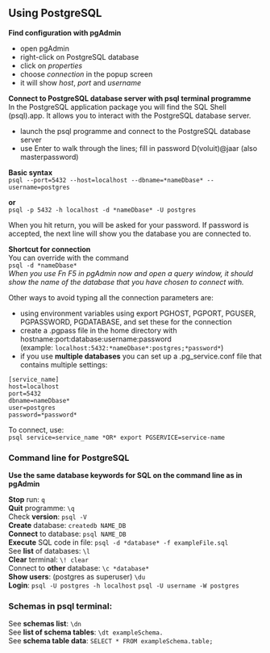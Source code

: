 ## Using PostgreSQL

**Find configuration with pgAdmin**  
* open pgAdmin
* right-click on PostgreSQL database
* click on *properties*
* choose *connection* in the popup screen
* it will show *host*, *port* and *username*  

**Connect to PostgreSQL database server with psql terminal programme**  
In the PostgreSQL application package you will find the SQL Shell (psql).app. It allows you to interact with the PostgreSQL database server.  
* launch the psql programme and connect to the PostgreSQL database server  
* use Enter to walk through the lines; fill in password  D(voluit)@jaar (also masterpassword)


**Basic syntax**  
`psql --port=5432 --host=localhost --dbname=*nameDbase* --username=postgres`  

**or**  
`psql -p 5432 -h localhost -d *nameDbase* -U postgres`  

When you hit return, you will be asked for your password. If password is accepted, the next line will show you the database you are connected to.

**Shortcut for connection**  
You can override with the command  
`psql -d *nameDbase*`  
*When you use Fn F5 in pgAdmin now and open a query window, it should show the name of the database that you have chosen to connect with.*  

Other ways to avoid typing all the connection parameters are:  
* using environment variables using export PGHOST, PGPORT, PGUSER, PGPASSWORD, PGDATABASE, and set these for the connection
* create a .pgpass file in the home directory with  hostname:port:database:username:password  
(example: `localhost:5432:*nameDbase*:postgres;*password*`)
* if you use **multiple databases** you can set up a .pg_service.conf file that contains multiple settings: 
``` 
[service_name]  
host=localhost  
port=5432  
dbname=nameDbase*  
user=postgres  
password=*password*  
```  
To connect, use:  
`psql service=service_name *OR* export PGSERVICE=service-name`  

### Command line for PostgreSQL
**Use the same database keywords for SQL on the command line as in pgAdmin**  

**Stop** run: `q`  
**Quit** programme: `\q`  
Check **version**: `psql -V `   
**Create** database: `createdb NAME_DB `   
**Connect** to database: `psql NAME_DB  `  
**Execute** SQL code in file: `psql -d *database* -f exampleFile.sql  `  
See **list** of databases: `\l `  
**Clear** terminal: `\! clear`  
Connect to **other** database: `\c *database* `  
**Show users**: (postgres as superuser) `\du`  
**Login**: `psql -U postgres -h localhost` `psql -U username -W postgres`  

### Schemas in psql terminal:
See **schemas list**: `\dn`  
See **list of schema tables**: `\dt exampleSchema.`  
See **schema table data**: `SELECT * FROM exampleSchema.table;`  













